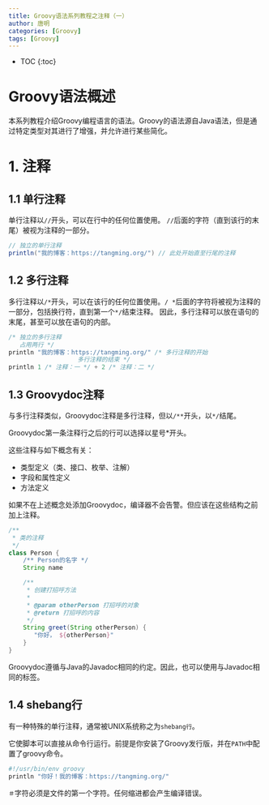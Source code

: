 ```yaml
---
title: Groovy语法系列教程之注释（一）
author: 唐明
categories: [Groovy]
tags: [Groovy]
---
```

* TOC
{:toc}

# Groovy语法概述

本系列教程介绍Groovy编程语言的语法。Groovy的语法源自Java语法，但是通过特定类型对其进行了增强，并允许进行某些简化。

<!--以上为摘要内容-->

# 1. 注释

## 1.1 单行注释

单行注释以`//`开头，可以在行中的任何位置使用。 `//`后面的字符（直到该行的末尾）被视为注释的一部分。

```groovy
// 独立的单行注释
println("我的博客：https://tangming.org/") // 此处开始直至行尾的注释
```

## 1.2 多行注释

多行注释以`/*`开头，可以在该行的任何位置使用。`/ *`后面的字符将被视为注释的一部分，包括换行符，直到第一个`*/`结束注释。
因此，多行注释可以放在语句的末尾，甚至可以放在语句的内部。

```groovy
/* 独立的多行注释
   占用两行 */
println "我的博客：https://tangming.org/" /* 多行注释的开始
                   多行注释的结束 */
println 1 /* 注释：一 */ + 2 /* 注释：二 */
```

## 1.3 Groovydoc注释

与多行注释类似，Groovydoc注释是多行注释，但以`/**`开头，以`*/`结尾。 

Groovydoc第一条注释行之后的行可以选择以星号*开头。

这些注释与如下概念有关：

- 类型定义（类、接口、枚举、注解）
- 字段和属性定义
- 方法定义

如果不在上述概念处添加Groovydoc，编译器不会告警。但应该在这些结构之前加上注释。

```groovy
/**
 * 类的注释
 */
class Person {
    /** Person的名字 */
    String name

    /**
     * 创建打招呼方法
     *
     * @param otherPerson 打招呼的对象
     * @return 打招呼的内容
     */
    String greet(String otherPerson) {
       "你好， ${otherPerson}"
    }
}
```

Groovydoc遵循与Java的Javadoc相同的约定。因此，也可以使用与Javadoc相同的标签。

## 1.4 shebang行

有一种特殊的单行注释，通常被UNIX系统称之为`shebang行`。

它使脚本可以直接从命令行运行。前提是你安装了Groovy发行版，并在`PATH`中配置了groovy命令。

```bash
#!/usr/bin/env groovy
println "你好！我的博客：https://tangming.org/"
```

`＃`字符必须是文件的第一个字符。任何缩进都会产生编译错误。